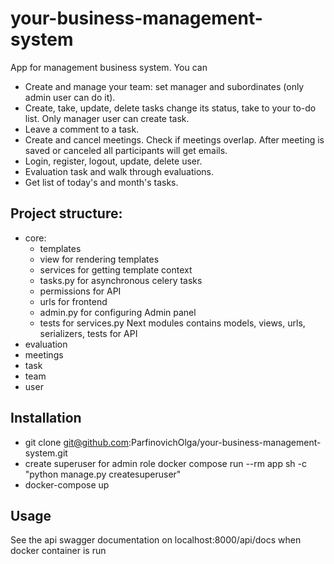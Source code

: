 # your-business-management-system
App for management business system.
You can
- Create and manage your team: set manager and subordinates  (only admin user can do it).
- Create, take, update, delete tasks change its status, take to your to-do list. Only manager user can create task.
- Leave a comment to a task.
- Create and cancel meetings. Check if meetings overlap. After meeting is saved or canceled all participants will get emails.
- Login, register, logout, update, delete user.
- Evaluation task and walk through evaluations.
- Get list of today's and month's tasks.

## Project structure:
- core:
    - templates
    - view for rendering templates
    - services for getting template context
    - tasks.py for asynchronous celery tasks
    - permissions for API
    - urls for frontend
    - admin.py for configuring Admin panel
    - tests for services.py
Next modules contains models, views, urls, serializers, tests for API
- evaluation
- meetings
- task
- team
- user


## Installation
- git clone git@github.com:ParfinovichOlga/your-business-management-system.git
- create superuser for admin role
docker compose run --rm app sh -c "python manage.py createsuperuser"
- docker-compose up


## Usage
See the api swagger documentation on localhost:8000/api/docs when docker container is run
